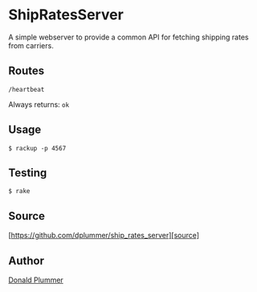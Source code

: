 ShipRatesServer
===============

A simple webserver to provide a common API for fetching shipping rates
from carriers.

Routes
------

    /heartbeat

Always returns: `ok`

Usage
-----

    $ rackup -p 4567

Testing
-------

    $ rake

Source
------

[https://github.com/dplummer/ship_rates_server][source]

Author
------

[Donald Plummer][dp]

[source]:https://github.com/dplummer/ship_rates_server
[dp]:https://github.com/dplummer
